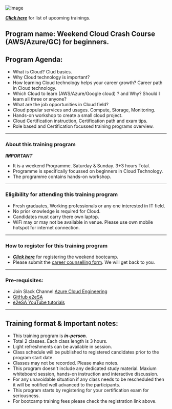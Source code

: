 ![image](https://user-images.githubusercontent.com/62712515/213931902-aa4143d0-760f-4fd4-9886-7d7d99ef9ec4.png)

***[Click here](https://e2esolutionarchitect.eventbrite.com)*** for list of upcoming trainings.

## Program name: Weekend Cloud Crash Course (AWS/Azure/GC) for beginners. 

## Program Agenda:

- What is Cloud? Clud basics.
- Why Cloud technology is important? 
- How learning Cloud technology helps your career growth? Career path in Cloud technology.
- Which Cloud to learn (AWS/Azure/Google cloud) ? and Why? Should I learn all three or anyone?
- What are the job opportunities in Cloud field?
- Cloud popular services and usages. Compute, Storage, Monitoring.
- Hands-on workshop to create a small cloud project.
- Cloud Certification instruction, Certification path and exam tips.
- Role based and Certification focussed training programs overview.

----------------------------
### About this training program

***IMPORTANT***
- It is a weekend Programme. Saturday & Sunday. 3+3 hours Total.
- Programme is specifically focussed on beginners in Cloud Technology. 
- The programme contains hands-on workshop. 

----------------------------
### Eligibility for attending this training program
- Fresh graduates, Working professionals or any one interested in IT field. 
- No prior knowledge is required for Cloud. 
- Candidates must carry there own laptop.
- WiFi may or may not be available in venue. Please use own mobile hotspot for internet connection.
----------------------------

### How to register for this training program
- ***[Click here](https://e2esolutionarchitect.eventbrite.com)*** for registering the weekend bootcamp.
- Please submit the [career counselling form](https://e2esolutionarchitect.com/career-counselling/). We will get back to you. 
----------------------------

### Pre-requisites: 
- Join Slack Channel [Azure Cloud Engineering](https://talentdevelop-u8d3237.slack.com/archives/C04KCD5HPC1)
- [GitHub e2eSA](https://github.com/e2eSolutionArchitect/scripts)
- [e2eSA YouTube tutorials](https://www.youtube.com/channel/UC5Juuk7aTvbRmrABMq4onJA/videos)

----------------------------

## Training format & Important notes:

- This training program is ***in-person***.
- Total 2 classes. Each class length is 3 hours.
- Light refreshments can be available in session. 
- Class schedule will be published to registered candidates prior to the program start date.
- Classes may not be recorded. Please make notes.
- This program doesn't include any dedicated study material. Maxium whiteboard session, hands-on instruction and interactive discussion. 
- For any unavoidable situation if any class needs to be rescheduled then it will be notified well advanced to the participants. 
- This program starts by registering for your certification exam for seriousness. 
- For bootcamp training fees please check the registration link above.   


